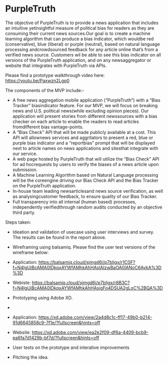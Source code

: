 # PurpleTruth
The objective of PurpleTruth is to provide a  news application that includes an  intuitive yetinsightful measure of political bias for readers as they are consuming their current news sources.Our goal is to create a machine learning algorithm that can produce a bias indicator, which wouldbe red (conservative), blue (liberal) or purple (neutral), based on natural language processing andcrowdsourced feedback for any article online that’s from a verified news source.  Customers wil be able to see this bias indicator on all versions of the PurpleTruth application, and on any newsaggregator or website that integrates with PurpleTruth via APIs.

Please find a prototype walkthrough video here: https://youtu.be/Paxwzn2Lgp0

The components of the MVP include:-
- A free news aggregation mobile application (“PurpleTruth”) with a “Bias Tracker” biasindicator feature.  For our MVP, we will focus on breaking news and U.S. political news(while excluding opinion pieces). Our application will present stories from different newssources with a bias checker on each article to enable the readers to read articles fromdifferent bias vantage-points.
- A “Bias Check” API that will be made publicly available at a cost.  This API will allownews services and aggritators to present a red, blue or purple bias indicator and a “reportbias” prompt that will be displayed next to article names on news applications and sitesthat integrate with our service.
- A web page hosted by PurpleTruth that will utilize the “Bias Check” API for ad hocrequests by users to verify the biases of a news article upon submission.
- A Machine Learning Algorithm based on Natural Language processing will be the coreengine driving our Bias Check API and the Bias Tracker on the PurpleTruth application.
- In-house team leading newsarticlesand news source verification, as well as analysingcustomer feedback, to ensure quality of our Bias Tracker.
- Full   transparency   into   all   internal   (human   based)   processes,   independently   verifiedthrough random audits conducted by an objective third party. 

Steps taken:
- Ideation and validation of usecase using user interviews and survey. The results can be found in the report above. 
- Wireframing using balsamiq. Please find the user test versions of the wireframe below:

- Application: https://balsamiq.cloud/sjmgd6i/p7bljgx/r1C0F?f=N4IgUiBcAMA0IDkpxAYWfAMhkAhHAslAIzwBaOA0lANoC6AvkA%3D%3D
- Webiste: https://balsamiq.cloud/sjmgd6i/p7bljgx/r8B3C?f=N4IgUiBcAMA0IDkpxAYWfAMhkAhHAsjgFo4DSUA2gLoC%2BQA%3D

- Prototyping using Adobe XD. 
- 
- Application: https://xd.adobe.com/view/2a4d8c1c-ff17-49b0-b214-91d6645858c9-7f1e/?fullscreen&hints=off
- Website: https://xd.adobe.com/view/ea2e2f09-df6a-4409-bcb9-ea6fa7d1429b-bf7d/?fullscreen&hints=off

- User tests on the prototype and interative improvements
- Pitching the idea. 

        
